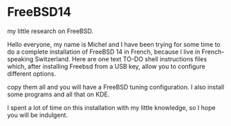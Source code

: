# FreeBSD14
my little research on FreeBSD.

Hello everyone, my name is Michel and I have been trying for some time to do a complete installation of FreeBSD 14 in French, because I live in French-speaking Switzerland.
Here are one text TO-DO shell instructions files which, after installing Freebsd from a USB key, allow you to configure different options.

copy them all and you will have a FreeBSD tuning configuration.
I also install some programs and all that on KDE.

I spent a lot of time on this installation with my little knowledge, so I hope you will be indulgent.


